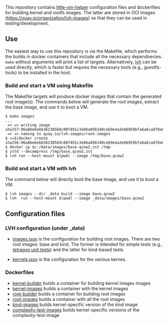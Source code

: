 
This repository contains [little-vm-helper](https://github.com/cilium/little-vm-helper)
configuration files and dockerfiles for building kernel and rootfs images. The latter are stored in
OCI images (https://quay.io/organization/lvh-images) so that they can be used in
testing/development.

## Use

The easiest way to use this repository is via the Makefile, which performs the builds in docker
containers that include all the necessary dependnecies. `make` without arguments will print a list
of targets. Alternatively, [lvh](https://github.com/cilium/little-vm-helper/) can be used directly,
which is  faster but requres the necessary tools (e.g., guestfs-tools) to be installed in the host.

### Build and start a VM using Makefile

The Makefile targets will produce docker images that contain the generated root image(s). The
commands below will generate the root images, extract the base image, and use it to boot a VM.

```
$ make images
...
 => => writing image sha257:96a86e6ebb38238569c007491c3e86a056340ceb9e4a3e66959bfa6a6ca8f8a0
 => => naming to quay.io/lvh-images/root-images
$ c=$(docker create sha256:96a86e6ebb38238569c007491c3e86a056340ceb9e4a3e66959bfa6a6ca8f8a0)
$ docker cp $c:/data/images/base.qcow2.zst /tmp
$ zstd --decompress /tmp/base.qcow2.zst
$ lvh run --host-mount $(pwd) --image /tmp/base.qcow2
```

### Build and start a VM with lvh

The command below will directly buid the base image, and use it to boot a VM.

```
$ lvh images --dir _data build --image base.qcow2
$ lvh  run --host-mount $(pwd) --image _data/images/base.qcow2
```

## Configuration files

### LVH configuration (under \_data)

- [images.json](_data/images.json) is the configuration for building root images. There are two root images:
  base and kind. The former is intended for simple tests (e.g., [tetragon unit
  tests](https://github.com/cilium/tetragon/tree/main/tests/vmtests)) and the latter
  for kind-based tests.

- [kernels.json](_data/kernels.json) is the configuration for the various kernes.

### Dockerfiles

- [kernel-builder](./dockerfies/kernel-builder) builds a container for building kernel images
  images
- [kernel-images](./dockerfies/kernel-images) builds a container with the kernel images
- [root-builder](./dockerfies/root-builder) builds a container for building root images
- [root-images](./dockerfies/root-images) builds a container with all the root images
- [kind-images](./dockerfies/kind-images) builds kernel-specific version of the kind image
- [complexity-test-images](./dockerfies/complexity-test-images) builds kernel-specific versions of
  the complexity-test-image
